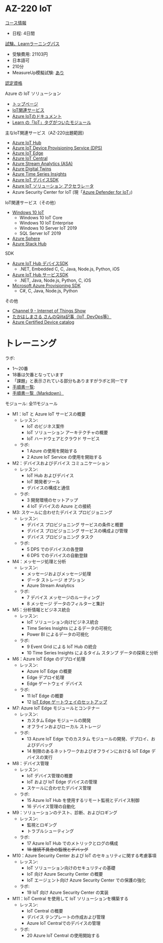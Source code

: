 # AZ-220 IoT

[コース情報](https://docs.microsoft.com/ja-jp/learn/certifications/courses/az-220t00)

- 日程: 4日間

[試験、Learnラーニングパス](https://docs.microsoft.com/ja-jp/learn/certifications/exams/az-220)

- 受験費用: 21103円
- 日本語可
- 210分
- MeasureUp模擬試験: [あり](https://www.measureup.com/az-220-microsoft-iot-developer.html) 

[認定資格](https://docs.microsoft.com/ja-jp/learn/certifications/azure-iot-developer-specialty)

Azure の IoT ソリューション 
- [トップページ](https://azure.microsoft.com/ja-jp/overview/iot/)
- [IoT関連サービス](https://azure.microsoft.com/ja-jp/product-categories/iot/)
- [Azure IoTのドキュメント](https://docs.microsoft.com/ja-jp/azure/iot-fundamentals/)
- [Learn の「IoT」タグがついたモジュール](https://docs.microsoft.com/ja-jp/learn/browse/?products=azure-iot)

主なIoT関連サービス（AZ-220出題範囲）

- [Azure IoT Hub](https://azure.microsoft.com/ja-jp/services/iot-hub/)
- [Azure IoT Device Provisioning Service (DPS)](https://docs.microsoft.com/ja-jp/azure/iot-dps/)
- [Azure IoT Edge](https://azure.microsoft.com/ja-jp/services/iot-edge/)
- [Azure IoT Central](https://docs.microsoft.com/ja-jp/azure/iot-central/core/overview-iot-central)
- [Azure Stream Analytics (ASA)](https://docs.microsoft.com/ja-jp/azure/stream-analytics/stream-analytics-edge)
- [Azure Digital Twins](https://azure.microsoft.com/ja-jp/services/digital-twins/)
- [Azure Time Series Insights](https://azure.microsoft.com/ja-jp/services/time-series-insights/)
- [Azure IoT デバイスSDK](https://docs.microsoft.com/ja-jp/azure/iot-hub/iot-hub-devguide-sdks#azure-iot-hub-device-sdks)
- [Azure IoT ソリューション アクセラレータ](https://azure.microsoft.com/ja-jp/features/iot-accelerators/)
- Azure Security Center for IoT (現「[Azure Defender for IoT](https://docs.microsoft.com/ja-jp/azure/sentinel/connect-asc-iot)」)

IoT関連サービス（その他）
- [Windows 10 IoT](https://www.microsoft.com/ja-jp/windowsforbusiness/windows-iot)
  - Windows 10 IoT Core
  - Windows 10 IoT Enterprise
  - Windows 10 Server IoT 2019
  - SQL Server IoT 2019
- [Azure Sphere](https://azure.microsoft.com/ja-jp/services/azure-sphere/)
- [Azure Stack Hub](https://azure.microsoft.com/ja-jp/products/azure-stack/hub/)

SDK
- [Azure IoT Hub デバイスSDK](https://docs.microsoft.com/ja-jp/azure/iot-hub/iot-hub-devguide-sdks#azure-iot-hub-device-sdks)
  - .NET, Embedded C, C, Java, Node.js, Python, iOS
- [Azure IoT Hub サービスSDK](https://docs.microsoft.com/ja-jp/azure/iot-hub/iot-hub-devguide-sdks#azure-iot-hub-service-sdks)
  - .NET, Java, Node.js, Python, C, iOS
- [Microsoft Azure Provisioning SDK](https://docs.microsoft.com/ja-jp/azure/iot-hub/iot-hub-devguide-sdks#microsoft-azure-provisioning-sdks)
  - C#, C, Java, Node.js, Python

その他
- [Channel 9 - Internet of Things Show](https://channel9.msdn.com/Shows/Internet-of-Things-Show)
- [たかはしまさる さんのQiita記事（IoT, DevOps等）](https://qiita.com/mstakaha1113)
- [Azure Certified Device catalog](https://devicecatalog.azure.com/)

# トレーニング

ラボ:

- 1～20番
- 18番は欠番となっています
- 「課題」と表示されている部分もありますがラボと同一です
- [手順書一覧](https://microsoftlearning.github.io/AZ-220JA-Microsoft-Azure-IoT-Developer/):
- [手順書一覧（Markdown）](https://github.com/MicrosoftLearning/AZ-220JA-Microsoft-Azure-IoT-Developer/tree/master/Instructions/Labs)


モジュール: 全11モジュール
- M1：IoT と Azure IoT サービスの概要
  - レッスン:
    - IoT のビジネス案件
    - IoT ソリューション アーキテクチャの概要
    - IoT ハードウェアとクラウド サービス
  - ラボ:
    - 1 Azure の使用を開始する
    - 2 Azure IoT Service の使用を開始する
- M2：デバイスおよびデバイス コミュニケーション
  - レッスン:
    - IoT Hub およびデバイス
    - IoT 開発者ツール
    - デバイスの構成と通信
  - ラボ:
    - 3 開発環境のセットアップ
    - 4 IoT デバイスの Azure との接続
- M3: スケールに合わせたデバイス プロビジョニング
  - レッスン:
    - デバイス プロビジョニング サービスの条件と概要
    - デバイス プロビジョニング サービスの構成よび管理
    - デバイス プロビジョニング タスク
  - ラボ:
    - 5 DPS でのデバイスの各登録
    - 6 DPS でのデバイスの自動登録
- M4：メッセージ処理と分析
  - レッスン:
    - メッセージおよびメッセージ処理
    - データ ストレージ オプション
    - Azure Stream Analytics
  - ラボ:
    - 7 デバイス メッセージのルーティング
    - 8 メッセージ データのフィルターと集計
- M5：分析情報とビジネス統合
  - レッスン:
    - IoT ソリューション向けビジネス統合
    - Time Series Insights によるデータの可視化
    - Power BI によるデータの可視化
  - ラボ:
    - 9 Event Grid による IoT Hub の統合
    - 10 Time Series Insights によるタイム スタンプ データの探索と分析
- M6：Azure IoT Edge のデプロイ処理
  - レッスン:
    - Azure IoT Edge の概要
    - Edge デプロイ処理
    - Edge ゲートウェイ デバイス
  - ラボ:
    - 11 IoT Edge の概要
    - 12 [IoT Edge ゲートウェイのセットアップ](https://github.com/MicrosoftLearning/AZ-220JA-Microsoft-Azure-IoT-Developer/blob/master/Instructions/Labs/LAB_AK_12-setup-an-iot-edge-gateway.md)
- M7: Azure IoT Edge モジュールとコンテナー
  - レッスン:
    - カスタム Edge モジュールの開発
    - オフラインおよびローカル ストレージ
  - ラボ:
    - 13 Azure IoT Edge でのカスタム モジュールの開発、デプロイ、およびデバッグ
    - 14 制限のあるネットワークおよびオフラインにおける IoT Edge デバイスの実行
- M8：デバイス管理
  - レッスン:
    - IoT デバイス管理の概要
    - IoT および IoT Edge デバイスの管理
    - スケールに合わせたデバイス管理
  - ラボ:
    - 15 Azure IoT Hub を使用するリモート監視とデバイス制御
    - 16 デバイス管理の自動化
- M9：ソリューションのテスト、診断、およびロギング
  - レッスン:
    - 監視とロギング
    - トラブルシューティング
  - ラボ:
    - 17 Azure IoT Hub でのメトリックとログの構成
    - ~~18 接続不具合の監視とデバッグ~~
- M10：Azure Security Center および IoT のセキュリティに関する考慮事項
  - レッスン:
    - IoT ソリューション向けのセキュリティの基礎
    - IoT 向け Azure Security Center の概要
    - IoT エージェント向け Azure Security Center での保護の強化
  - ラボ:
    - 19 IoT 向け Azure Security Center の実装
- M11：IoT Central を使用して IoT ソリューションを構築する
  - レッスン:
    - IoT Central の概要
    - デバイス テンプレートの作成および管理
    - Azure IoT Centralでのデバイスの管理
  - ラボ:
    - 20 Azure IoT Central の使用開始する
